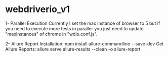 # webdriverio_v1

1- Parallel Execution 
Currently I set the max instance of browser to 5 but if you need to execute more tests in paraller you just need to update "maxInstances" of chrome in "wdio.conf.js".

2- Allure Report
Installation:        npm install allure-commandline --save-dev
Get Allure Reports:  allure serve  allure-results --clean -o allure-report